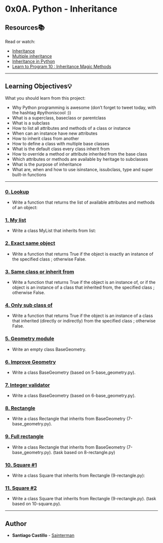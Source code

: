 # 0x0A. Python - Inheritance

## Resources:books:
Read or watch:
* [Inheritance](https://intranet.hbtn.io/rltoken/E2Bs3bxX8GuSEKuWqswU7g)
* [Multiple inheritance](https://intranet.hbtn.io/rltoken/auwnZOKkBZ97JaLtrMryuA)
* [Inheritance in Python](https://intranet.hbtn.io/rltoken/ycewwwPmDpXqRp2R1FW51w)
* [Learn to Program 10 : Inheritance Magic Methods](https://intranet.hbtn.io/rltoken/F8LUzmvPI4yur1Z37ZM1fQ)

---
## Learning Objectives:bulb:
What you should learn from this project:

* Why Python programming is awesome (don’t forget to tweet today, with the hashtag #pythoniscool :))
* What is a superclass, baseclass or parentclass
* What is a subclass
* How to list all attributes and methods of a class or instance
* When can an instance have new attributes
* How to inherit class from another
* How to define a class with multiple base classes 
* What is the default class every class inherit from
* How to override a method or attribute inherited from the base class
* Which attributes or methods are available by heritage to subclasses
* What is the purpose of inheritance
* What are, when and how to use isinstance, issubclass, type and super built-in functions

---

### [0. Lookup](./0-lookup.py)
* Write a function that returns the list of available attributes and methods of an object:


### [1. My list](./1-my_list.py)
* Write a class MyList that inherits from list:


### [2. Exact same object](./2-is_same_class.py)
* Write a function that returns True if the object is exactly an instance of the specified class ; otherwise False.


### [3. Same class or inherit from](./3-is_kind_of_class.py)
* Write a function that returns True if the object is an instance of, or if the object is an instance of a class that inherited from, the specified class ; otherwise False.


### [4. Only sub class of](./4-inherits_from.py)
* Write a function that returns True if the object is an instance of a class that inherited (directly or indirectly) from the specified class ; otherwise False.


### [5. Geometry module](./5-base_geometry.py)
* Write an empty class BaseGeometry.


### [6. Improve Geometry](./6-base_geometry.py)
* Write a class BaseGeometry (based on 5-base_geometry.py).


### [7. Integer validator](./7-base_geometry.py)
* Write a class BaseGeometry (based on 6-base_geometry.py).


### [8. Rectangle](./8-rectangle.py)
* Write a class Rectangle that inherits from BaseGeometry (7-base_geometry.py).


### [9. Full rectangle](./9-rectangle.py)
* Write a class Rectangle that inherits from BaseGeometry (7-base_geometry.py).
(task based on 8-rectangle.py)


### [10. Square #1](./10-square.py)
* Write a class Square that inherits from Rectangle (9-rectangle.py):


### [11. Square #2](./11-square.py)
* Write a class Square that inherits from Rectangle (9-rectangle.py).
(task based on 10-square.py).

---

## Author
* **Santiago Castillo** - [Sainterman](https://github.com/Sainterman)